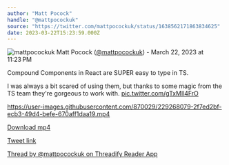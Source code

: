 ```yaml
---
author: "Matt Pocock"
handle: "@mattpocockuk"
source: "https://twitter.com/mattpocockuk/status/1638562171863834625"
date: 2023-03-22T15:23:59.000Z
---
```


![mattpocockuk](https://pbs.twimg.com/profile_images/1597707219176497153/MTGb1VXu_normal.png)
Matt Pocock ([@mattpocockuk](https://twitter.com/mattpocockuk)) - March 22, 2023 at 11:23 PM

Compound Components in React are SUPER easy to type in TS.

I was always a bit scared of using them, but thanks to some magic from the TS team they're gorgeous to work with. [pic.twitter.com/gTxMll4FrO](https://twitter.com/mattpocockuk/status/1638562171863834625/video/1)



https://user-images.githubusercontent.com/870029/229268079-2f7ed2bf-ecb3-49d4-befe-670aff1daa19.mp4


[Download mp4](../videos/mattpocockuk%20-%201638562171863834625.mp4)

[Tweet link](https://twitter.com/mattpocockuk/status/1638562171863834625)

[Thread by @mattpocockuk on Threadify Reader App](https://threadify.productsway.com/thread/1638562171863834625)
